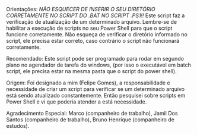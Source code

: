 Orientações: 
*NÃO ESQUECER DE INSERIR O SEU DIRETÓRIO CORRETAMENTE NO SCRIPT DO .BAT  NO SCRIPT .PS1!!*
Este script  faz a verificação de atualização de um determinado arquivo.
Lembre-se de habilitar a execução de scripts no seu Power Shell para que o
script funcione corretamente.
Não esqueça de verificar o diretório informado no script, ele precisa estar correto, caso contrário o script não funcionará corretamente.

Recomendado: Este script pode ser programado para rodar em segundo plano no agendador de tarefa do windows, (por isso o executável em batch script, ele precisa estar na mesma pasta que o script do power shell).

Origem: Foi designado a mim (Felipe Gomes), a responsabilidade e necessidade de criar um script para verificar se um determinado arquivo
está sendo atualizado constantemente. Então pesquisei sobre scripts em Power Shell  e vi que poderia atender a está necessidade.

Agradecimento Especial: Marco (companheiro de trabalho), Jamil Dos Santos (companheiro de trabalho), Bruno Henrique (companheiro de estudos).
